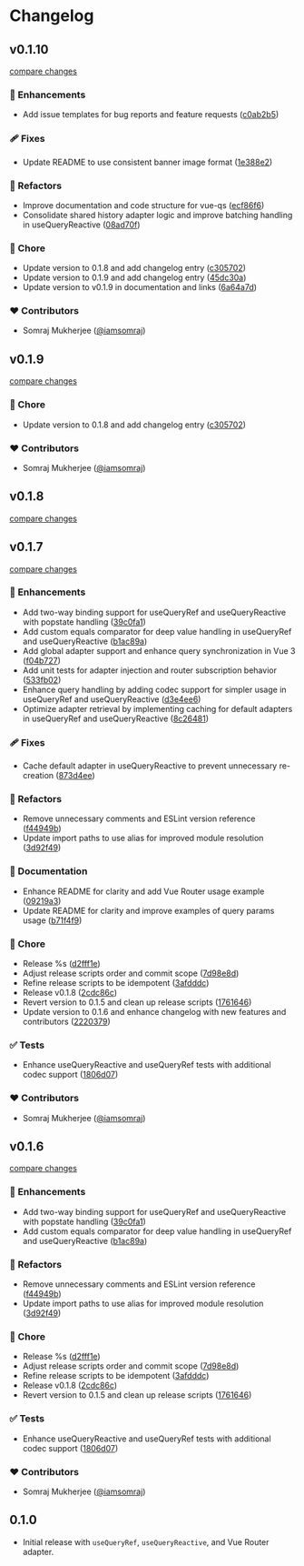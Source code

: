 # Changelog

## v0.1.10

[compare changes](https://github.com/iamsomraj/vue-qs/compare/v0.1.8...v0.1.10)

### 🚀 Enhancements

- Add issue templates for bug reports and feature requests ([c0ab2b5](https://github.com/iamsomraj/vue-qs/commit/c0ab2b5))

### 🩹 Fixes

- Update README to use consistent banner image format ([1e388e2](https://github.com/iamsomraj/vue-qs/commit/1e388e2))

### 💅 Refactors

- Improve documentation and code structure for vue-qs ([ecf86f6](https://github.com/iamsomraj/vue-qs/commit/ecf86f6))
- Consolidate shared history adapter logic and improve batching handling in useQueryReactive ([08ad70f](https://github.com/iamsomraj/vue-qs/commit/08ad70f))

### 🏡 Chore

- Update version to 0.1.8 and add changelog entry ([c305702](https://github.com/iamsomraj/vue-qs/commit/c305702))
- Update version to 0.1.9 and add changelog entry ([45dc30a](https://github.com/iamsomraj/vue-qs/commit/45dc30a))
- Update version to v0.1.9 in documentation and links ([6a64a7d](https://github.com/iamsomraj/vue-qs/commit/6a64a7d))

### ❤️ Contributors

- Somraj Mukherjee ([@iamsomraj](https://github.com/iamsomraj))

## v0.1.9

[compare changes](https://github.com/iamsomraj/vue-qs/compare/v0.1.8...v0.1.9)

### 🏡 Chore

- Update version to 0.1.8 and add changelog entry ([c305702](https://github.com/iamsomraj/vue-qs/commit/c305702))

### ❤️ Contributors

- Somraj Mukherjee ([@iamsomraj](https://github.com/iamsomraj))

## v0.1.8

[compare changes](https://github.com/iamsomraj/vue-qs/compare/v0.1.8...v0.1.8)

## v0.1.7

[compare changes](https://github.com/iamsomraj/vue-qs/compare/v0.1.5...v0.1.7)

### 🚀 Enhancements

- Add two-way binding support for useQueryRef and useQueryReactive with popstate handling ([39c0fa1](https://github.com/iamsomraj/vue-qs/commit/39c0fa1))
- Add custom equals comparator for deep value handling in useQueryRef and useQueryReactive ([b1ac89a](https://github.com/iamsomraj/vue-qs/commit/b1ac89a))
- Add global adapter support and enhance query synchronization in Vue 3 ([f04b727](https://github.com/iamsomraj/vue-qs/commit/f04b727))
- Add unit tests for adapter injection and router subscription behavior ([533fb02](https://github.com/iamsomraj/vue-qs/commit/533fb02))
- Enhance query handling by adding codec support for simpler usage in useQueryRef and useQueryReactive ([d3e4ee6](https://github.com/iamsomraj/vue-qs/commit/d3e4ee6))
- Optimize adapter retrieval by implementing caching for default adapters in useQueryRef and useQueryReactive ([8c26481](https://github.com/iamsomraj/vue-qs/commit/8c26481))

### 🩹 Fixes

- Cache default adapter in useQueryReactive to prevent unnecessary re-creation ([873d4ee](https://github.com/iamsomraj/vue-qs/commit/873d4ee))

### 💅 Refactors

- Remove unnecessary comments and ESLint version reference ([f44949b](https://github.com/iamsomraj/vue-qs/commit/f44949b))
- Update import paths to use alias for improved module resolution ([3d92f49](https://github.com/iamsomraj/vue-qs/commit/3d92f49))

### 📖 Documentation

- Enhance README for clarity and add Vue Router usage example ([09219a3](https://github.com/iamsomraj/vue-qs/commit/09219a3))
- Update README for clarity and improve examples of query params usage ([b71f4f9](https://github.com/iamsomraj/vue-qs/commit/b71f4f9))

### 🏡 Chore

- Release %s ([d2fff1e](https://github.com/iamsomraj/vue-qs/commit/d2fff1e))
- Adjust release scripts order and commit scope ([7d98e8d](https://github.com/iamsomraj/vue-qs/commit/7d98e8d))
- Refine release scripts to be idempotent ([3afdddc](https://github.com/iamsomraj/vue-qs/commit/3afdddc))
- Release v0.1.8 ([2cdc86c](https://github.com/iamsomraj/vue-qs/commit/2cdc86c))
- Revert version to 0.1.5 and clean up release scripts ([1761646](https://github.com/iamsomraj/vue-qs/commit/1761646))
- Update version to 0.1.6 and enhance changelog with new features and contributors ([2220379](https://github.com/iamsomraj/vue-qs/commit/2220379))

### ✅ Tests

- Enhance useQueryReactive and useQueryRef tests with additional codec support ([1806d07](https://github.com/iamsomraj/vue-qs/commit/1806d07))

### ❤️ Contributors

- Somraj Mukherjee ([@iamsomraj](https://github.com/iamsomraj))

## v0.1.6

[compare changes](https://github.com/iamsomraj/vue-qs/compare/v0.1.5...v0.1.6)

### 🚀 Enhancements

- Add two-way binding support for useQueryRef and useQueryReactive with popstate handling ([39c0fa1](https://github.com/iamsomraj/vue-qs/commit/39c0fa1))
- Add custom equals comparator for deep value handling in useQueryRef and useQueryReactive ([b1ac89a](https://github.com/iamsomraj/vue-qs/commit/b1ac89a))

### 💅 Refactors

- Remove unnecessary comments and ESLint version reference ([f44949b](https://github.com/iamsomraj/vue-qs/commit/f44949b))
- Update import paths to use alias for improved module resolution ([3d92f49](https://github.com/iamsomraj/vue-qs/commit/3d92f49))

### 🏡 Chore

- Release %s ([d2fff1e](https://github.com/iamsomraj/vue-qs/commit/d2fff1e))
- Adjust release scripts order and commit scope ([7d98e8d](https://github.com/iamsomraj/vue-qs/commit/7d98e8d))
- Refine release scripts to be idempotent ([3afdddc](https://github.com/iamsomraj/vue-qs/commit/3afdddc))
- Release v0.1.8 ([2cdc86c](https://github.com/iamsomraj/vue-qs/commit/2cdc86c))
- Revert version to 0.1.5 and clean up release scripts ([1761646](https://github.com/iamsomraj/vue-qs/commit/1761646))

### ✅ Tests

- Enhance useQueryReactive and useQueryRef tests with additional codec support ([1806d07](https://github.com/iamsomraj/vue-qs/commit/1806d07))

### ❤️ Contributors

- Somraj Mukherjee ([@iamsomraj](https://github.com/iamsomraj))

## 0.1.0

- Initial release with `useQueryRef`, `useQueryReactive`, and Vue Router adapter.
